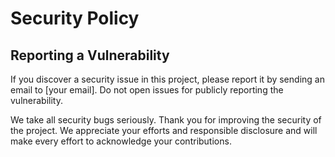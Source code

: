 # Security Policy

## Reporting a Vulnerability

If you discover a security issue in this project, please report it by sending an email to [your email]. Do not open issues for publicly reporting the vulnerability.

We take all security bugs seriously. Thank you for improving the security of the project. We appreciate your efforts and responsible disclosure and will make every effort to acknowledge your contributions.
